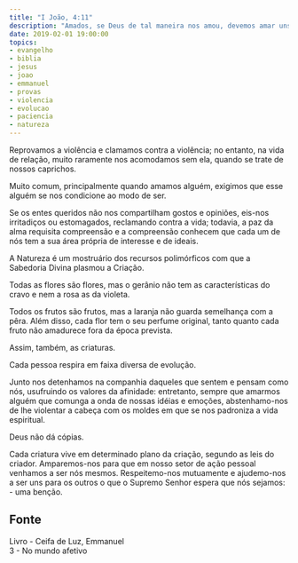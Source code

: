 ```yaml
---
title: "I João, 4:11"
description: "Amados, se Deus de tal maneira nos amou, devemos amar uns aos outros"
date: 2019-02-01 19:00:00
topics: 
- evangelho
- biblia
- jesus
- joao
- emmanuel
- provas
- violencia
- evolucao
- paciencia
- natureza
---
```


Reprovamos a violência e clamamos contra a violência; no entanto, na vida de relação,
muito raramente nos acomodamos sem ela, quando se trate de nossos caprichos.

Muito comum, principalmente quando amamos alguém, exigimos que esse alguém se nos
condicione ao modo de ser.

Se os entes queridos não nos compartilham gostos e opiniões, eis-nos irritadiços ou
estomagados, reclamando contra a vida; todavia, a paz da alma requisita compreensão e a
compreensão conhecem que cada um de nós tem a sua área própria de interesse e de
ideais.

A Natureza é um mostruário dos recursos polimórficos com que a Sabedoria Divina plasmou
a Criação.

Todas as flores são flores, mas o gerânio não tem as características do cravo e nem a rosa
as da violeta.

Todos os frutos são frutos, mas a laranja não guarda semelhança com a pêra. Além disso,
cada flor tem o seu perfume original, tanto quanto cada fruto não amadurece fora da época
prevista.

Assim, também, as criaturas.

Cada pessoa respira em faixa diversa de evolução.

Junto nos detenhamos na companhia daqueles que sentem e pensam como nós, usufruindo
os valores da afinidade: entretanto, sempre que amarmos alguém que comunga a onda de
nossas idéias e emoções, abstenhamo-nos de lhe violentar a cabeça com os moldes em que
se nos padroniza a vida espiritual.

Deus não dá cópias.

Cada criatura vive em determinado plano da criação, segundo as leis do criador.
Amparemos-nos para que em nosso setor de ação pessoal venhamos a ser nós mesmos.
Respeitemo-nos mutuamente e ajudemo-nos a ser uns para os outros o que o Supremo
Senhor espera que nós sejamos: - uma benção.

## Fonte
Livro - Ceifa de Luz, Emmanuel  
3 - No mundo afetivo
